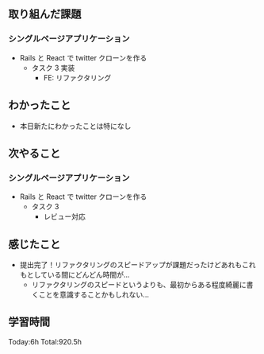## 取り組んだ課題

### シングルページアプリケーション

- Rails と React で twitter クローンを作る
  - タスク 3 実装
    - FE: リファクタリング

## わかったこと

- 本日新たにわかったことは特になし

## 次やること

### シングルページアプリケーション

- Rails と React で twitter クローンを作る
  - タスク 3
    - レビュー対応

## 感じたこと

- 提出完了！リファクタリングのスピードアップが課題だったけどあれもこれもとしている間にどんどん時間が...
  - リファクタリングのスピードというよりも、最初からある程度綺麗に書くことを意識することかもしれない...

## 学習時間

Today:6h Total:920.5h
